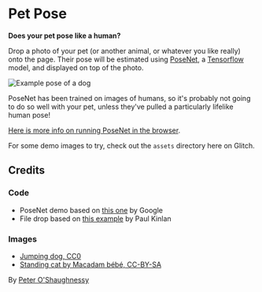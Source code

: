 Pet Pose
========

**Does your pet pose like a human?**

Drop a photo of your pet (or another animal, or whatever you like really) onto the page. Their pose will be estimated using [PoseNet](https://github.com/tensorflow/tfjs-models/tree/master/posenet), a [Tensorflow](https://github.com/tensorflow) model, and displayed on top of the photo.

<img src="https://cdn.glitch.com/4e20476b-a61a-47ba-908e-1378967e30eb%2Fexample.jpg?1549926269089" alt="Example pose of a dog"/>

PoseNet has been trained on images of humans, so it's probably not going to do so well with your pet, unless they've pulled a particularly lifelike human pose!

[Here is more info on running PoseNet in the browser](https://medium.com/tensorflow/real-time-human-pose-estimation-in-the-browser-with-tensorflow-js-7dd0bc881cd5).

For some demo images to try, check out the `assets` directory here on Glitch.

## Credits

### Code

* PoseNet demo based on [this one](https://storage.googleapis.com/tfjs-models/demos/posenet/camera.html) by Google
* File drop based on [this example](https://glitch.com/edit/#!/file-drop-element) by Paul Kinlan

### Images

* [Jumping dog, CC0](https://www.maxpixel.net/Play-Hybrid-Pet-Jump-Funny-Dog-863529)
* [Standing cat by Macadam bébé, CC-BY-SA](https://commons.wikimedia.org/wiki/File:Gattou-Lucie_-_Macadam_bebe_(by-sa).jpg)

By [Peter O'Shaughnessy](https://twitter.com/poshaughnessy)
